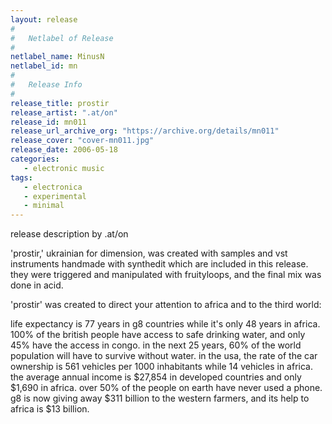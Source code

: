 ```yaml
---
layout: release
#
#   Netlabel of Release
#
netlabel_name: MinusN
netlabel_id: mn
#
#   Release Info
#
release_title: prostir
release_artist: ".at/on"
release_id: mn011
release_url_archive_org: "https://archive.org/details/mn011"
release_cover: "cover-mn011.jpg"
release_date: 2006-05-18
categories:
   - electronic music
tags:
   - electronica
   - experimental
   - minimal
---
```

release description by .at/on

'prostir,' ukrainian for dimension, was created with samples and vst instruments handmade with synthedit which are included in this release. they were triggered and manipulated with fruityloops, and the final mix was done in acid.

'prostir' was created to direct your attention to africa and to the third world:

life expectancy is 77 years in g8 countries while it's only 48 years in africa.
100% of the british people have access to safe drinking water, and only 45% have the access in congo.
in the next 25 years, 60% of the world population will have to survive without water.
in the usa, the rate of the car ownership is 561 vehicles per 1000 inhabitants while 14 vehicles in africa.
the average annual income is $27,854 in developed countries and only $1,690 in africa.
over 50% of the people on earth have never used a phone.
g8 is now giving away $311 billion to the western farmers, and its help to africa is $13 billion.

